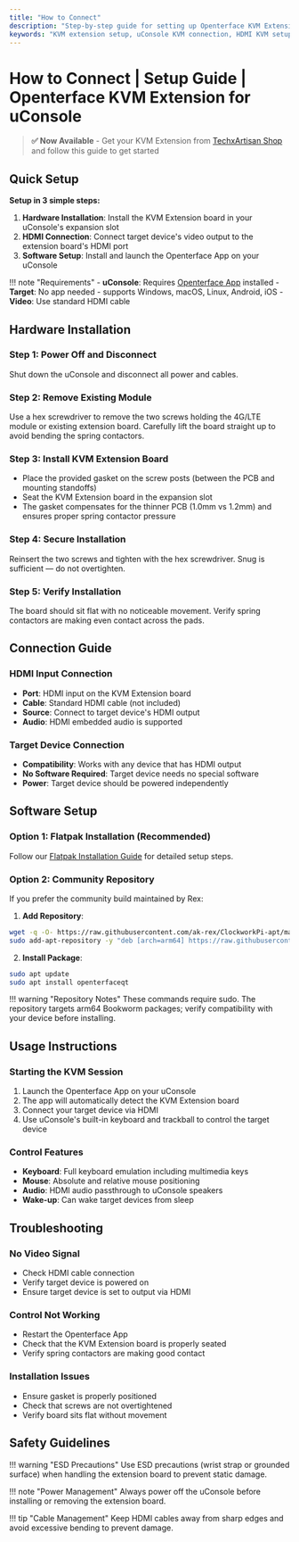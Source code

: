 ```yaml
---
title: "How to Connect"
description: "Step-by-step guide for setting up Openterface KVM Extension for uConsole. Learn how to connect your target device with detailed instructions for HDMI and USB connections."
keywords: "KVM extension setup, uConsole KVM connection, HDMI KVM setup, KVM installation guide, uConsole expansion, KVM interface guide, headless computer setup"
---
```


# **How to Connect** | Setup Guide | Openterface KVM Extension for uConsole

> **✅ Now Available** - Get your KVM Extension from [TechxArtisan Shop](https://shop.techxartisan.com/products/openterface-kvm-ext-for-uconsole) and follow this guide to get started

## Quick Setup

**Setup in 3 simple steps:**

1. **Hardware Installation**: Install the KVM Extension board in your uConsole's expansion slot
2. **HDMI Connection**: Connect target device's video output to the extension board's HDMI port
3. **Software Setup**: Install and launch the Openterface App on your uConsole

!!! note "Requirements"
    - **uConsole**: Requires [Openterface App](/app) installed
    - **Target**: No app needed - supports Windows, macOS, Linux, Android, iOS
    - **Video**: Use standard HDMI cable

## Hardware Installation

### **Step 1: Power Off and Disconnect**
Shut down the uConsole and disconnect all power and cables.

### **Step 2: Remove Existing Module**
Use a hex screwdriver to remove the two screws holding the 4G/LTE module or existing extension board. Carefully lift the board straight up to avoid bending the spring contactors.

### **Step 3: Install KVM Extension Board**
- Place the provided gasket on the screw posts (between the PCB and mounting standoffs)
- Seat the KVM Extension board in the expansion slot
- The gasket compensates for the thinner PCB (1.0mm vs 1.2mm) and ensures proper spring contactor pressure

### **Step 4: Secure Installation**
Reinsert the two screws and tighten with the hex screwdriver. Snug is sufficient — do not overtighten.

### **Step 5: Verify Installation**
The board should sit flat with no noticeable movement. Verify spring contactors are making even contact across the pads.

## Connection Guide

### **HDMI Input Connection**
- **Port**: HDMI input on the KVM Extension board
- **Cable**: Standard HDMI cable (not included)
- **Source**: Connect to target device's HDMI output
- **Audio**: HDMI embedded audio is supported

### **Target Device Connection**
- **Compatibility**: Works with any device that has HDMI output
- **No Software Required**: Target device needs no special software
- **Power**: Target device should be powered independently

## Software Setup

### **Option 1: Flatpak Installation (Recommended)**
Follow our [Flatpak Installation Guide](https://github.com/TechxArtisanStudio/Openterface_QT/blob/main/doc/flatpak_installation.md) for detailed setup steps.

### **Option 2: Community Repository**
If you prefer the community build maintained by Rex:

1. **Add Repository**:
```bash
wget -q -O- https://raw.githubusercontent.com/ak-rex/ClockworkPi-apt/main/bookworm/KEY.gpg | gpg --dearmor | sudo tee /etc/apt/trusted.gpg.d/ak-rex.gpg
sudo add-apt-repository -y "deb [arch=arm64] https://raw.githubusercontent.com/ak-rex/ClockworkPi-apt/main/bookworm stable main"
```

2. **Install Package**:
```bash
sudo apt update
sudo apt install openterfaceqt
```

!!! warning "Repository Notes"
    These commands require sudo. The repository targets arm64 Bookworm packages; verify compatibility with your device before installing.

## Usage Instructions

### **Starting the KVM Session**
1. Launch the Openterface App on your uConsole
2. The app will automatically detect the KVM Extension board
3. Connect your target device via HDMI
4. Use uConsole's built-in keyboard and trackball to control the target device

### **Control Features**
- **Keyboard**: Full keyboard emulation including multimedia keys
- **Mouse**: Absolute and relative mouse positioning
- **Audio**: HDMI audio passthrough to uConsole speakers
- **Wake-up**: Can wake target devices from sleep

## Troubleshooting

### **No Video Signal**
- Check HDMI cable connection
- Verify target device is powered on
- Ensure target device is set to output via HDMI

### **Control Not Working**
- Restart the Openterface App
- Check that the KVM Extension board is properly seated
- Verify spring contactors are making good contact

### **Installation Issues**
- Ensure gasket is properly positioned
- Check that screws are not overtightened
- Verify board sits flat without movement

## Safety Guidelines

!!! warning "ESD Precautions"
    Use ESD precautions (wrist strap or grounded surface) when handling the extension board to prevent static damage.

!!! note "Power Management"
    Always power off the uConsole before installing or removing the extension board.

!!! tip "Cable Management"
    Keep HDMI cables away from sharp edges and avoid excessive bending to prevent damage.
